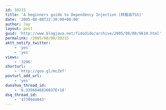 ```yaml
---
id: 10215
title: 'A beginners guide to Dependency Injection [转载自TSS]'
date: '2005-08-08T22:30:00+08:00'
author: Jay
layout: post
guid: 'http://www.blogjava.net/fidodido/archive/2005/08/08/9610.html'
permalink: /2005/08/08/10215
aktt_notify_twitter:
    - 'yes'
    - 'yes'
views:
    - '3296'
shorturl:
    - 'http://goo.gl/mcZef'
posturl_add_url:
    - 'yes'
duoshuo_thread_id:
    - '6.3356046836037E+18'
dsq_thread_id:
    - '4770944043'
---
```


<![CDATA[